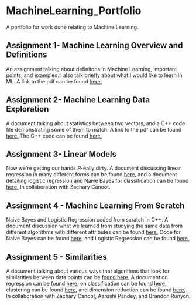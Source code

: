 # MachineLearning_Portfolio
A portfolio for work done relating to Machine Learning. 

## Assignment 1- Machine Learning Overview and Definitions
An assignment talking about definitons in Machine Learning, important points, and examples. I also talk briefly about what I would like to learn in ML. A link to the pdf can be found [here.](OverviewOfML.pdf)

## Assignment 2- Machine Learning Data Exploration
A document talking about statistics between two vectors, and a C++ code file demonstrating some of them to match. A link to the pdf can be found [here.](DataExploration/MLDataExploration.pdf) The C++ code can be found [here.](DataExploration/main.cpp)

## Assignment 3- Linear Models 
Now we're getting our hands *R*-eally dirty. A document discussing linear regression in many different forms can be found [here,](LinearModels/Regression.pdf) and a document detailing logistic regression and Naive Bayes for classification can be found [here.](LinearModels/Classification.pdf) In collaboration with Zachary Canoot.

## Assignment 4 - Machine Learning From Scratch
Naive Bayes and Logistic Regression coded from scratch in C++. A document discussion what we learned from studying the same data from different algorithms with different attributes can be found [here.](FromScratch/MachineLearningClassificationFromScratch.pdf) Code for Naive Bayes can be found [here,](FromScratch/NaiveBayes.cpp) and Logistic Regression can be found [here.](FromScratch/LogisticRegressionModel.cpp)

## Assignment 5 - Similarities
A document talking about various ways that algorithms that look for similarities between data points can be [found here.](Similarities/Similarities.pdf) A document on regression can be found [here,](Similarities/Regression.pdf) on classification can be found [here,](Similarities/Classification.pdf) clustering can be found [here,](Similarities/Clustering.pdf) and dimension reduction can be found [here.](Similarities/Dimensionality.pdf) In collaboration with Zachary Canoot, Aarushi Pandey, and Brandon Runyon.